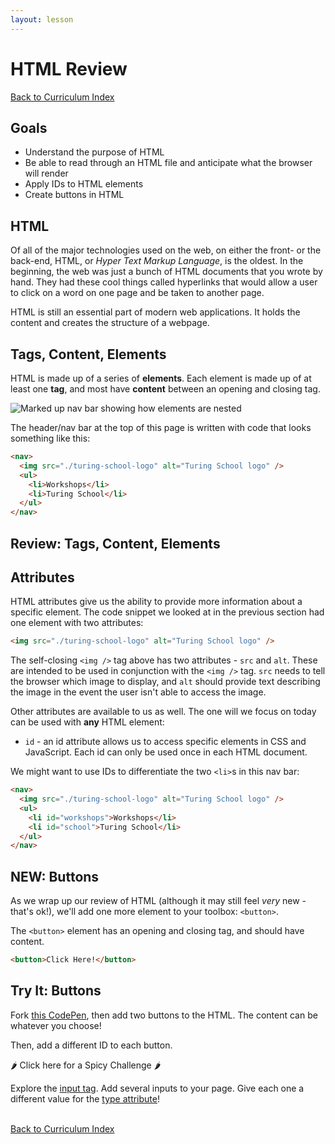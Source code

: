 ```yaml
---
layout: lesson
---
```


# HTML Review

<a href="../">Back to Curriculum Index</a>

## Goals

- Understand the purpose of HTML
- Be able to read through an HTML file and anticipate what the browser will render
- Apply IDs to HTML elements
- Create buttons in HTML

## HTML

Of all of the major technologies used on the web, on either the front- or the back-end, HTML, or _Hyper Text Markup Language_, is the oldest. In the beginning, the web was just a bunch of HTML documents that you wrote by hand. They had these cool things called hyperlinks that would allow a user to click on a word on one page and be taken to another page.

HTML is still an essential part of modern web applications. It holds the content and creates the structure of a webpage.

## Tags, Content, Elements

HTML is made up of a series of **elements**. Each element is made up of at least one **tag**, and most have **content** between an opening and closing tag.

<img src="{{ site.url}}/assets/images/header-buckets.png" alt="Marked up nav bar showing how elements are nested"/>

The header/nav bar at the top of this page is written with code that looks something like this:

```html
<nav>
  <img src="./turing-school-logo" alt="Turing School logo" />
  <ul>
    <li>Workshops</li>
    <li>Turing School</li>
  </ul>
</nav>
```

<div class="try-it-new">
  <h2>Review: Tags, Content, Elements</h2>
</div>

## Attributes

HTML attributes give us the ability to provide more information about a specific element. The code snippet we looked at in the previous section had one element with two attributes:

```html
<img src="./turing-school-logo" alt="Turing School logo" />
```

The self-closing `<img />` tag above has two attributes - `src` and `alt`. These are intended to be used in conjunction with the `<img />` tag. `src` needs to tell the browser which image to display, and `alt` should provide text describing the image in the event the user isn't able to access the image.

Other attributes are available to us as well. The one will we focus on today can be used with **any** HTML element:
- `id` - an id attribute allows us to access specific elements in CSS and JavaScript. Each id can only be used once in each HTML document.

We might want to use IDs to differentiate the two `<li>`s in this nav bar:

```html
<nav>
  <img src="./turing-school-logo" alt="Turing School logo" />
  <ul>
    <li id="workshops">Workshops</li>
    <li id="school">Turing School</li>
  </ul>
</nav>
```

## NEW: Buttons

As we wrap up our review of HTML (although it may still feel _very_ new - that's ok!), we'll add one more element to your toolbox: `<button>`.

The `<button>` element has an opening and closing tag, and should have content.

```html
<button>Click Here!</button>
```

<div class="try-it-new">
  <h2>Try It: Buttons</h2>
  <p>Fork <a target="blank" href="https://codepen.io/turing-school/pen/jOPKpzB?editors=1010">this CodePen</a>, then add two buttons to the HTML. The content can be whatever you choose!</p>
  <p>Then, add a different ID to each button.</p>
  <div class="spicy-container">
    <p class="spicy-click">🌶 Click here for a Spicy Challenge 🌶</p>
    <div class="spicy-toggle">
      <p>Explore the <a target="https://www.w3schools.com/tags/tag_input.asp" href="https://www.w3schools.com/tags/tag_input.asp">input tag</a>. Add several inputs to your page. Give each one a different value for the <a target="blank" href="https://www.w3schools.com/tags/att_input_type.asp">type attribute</a>!</p>
    </div>
  </div>
</div>

<br>
<a href="../">Back to Curriculum Index</a>
